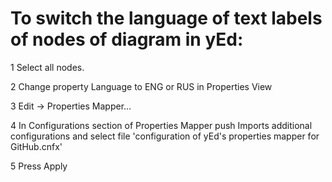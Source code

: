 # To switch the language of text labels of nodes of diagram in yEd:

1 Select all nodes.

2 Change property Language to ENG or RUS in Properties View

3 Edit → Properties Mapper...

4 In Configurations section of Properties Mapper push Imports additional configurations and select file 'configuration of yEd's properties mapper for GitHub.cnfx'

5 Press Apply
